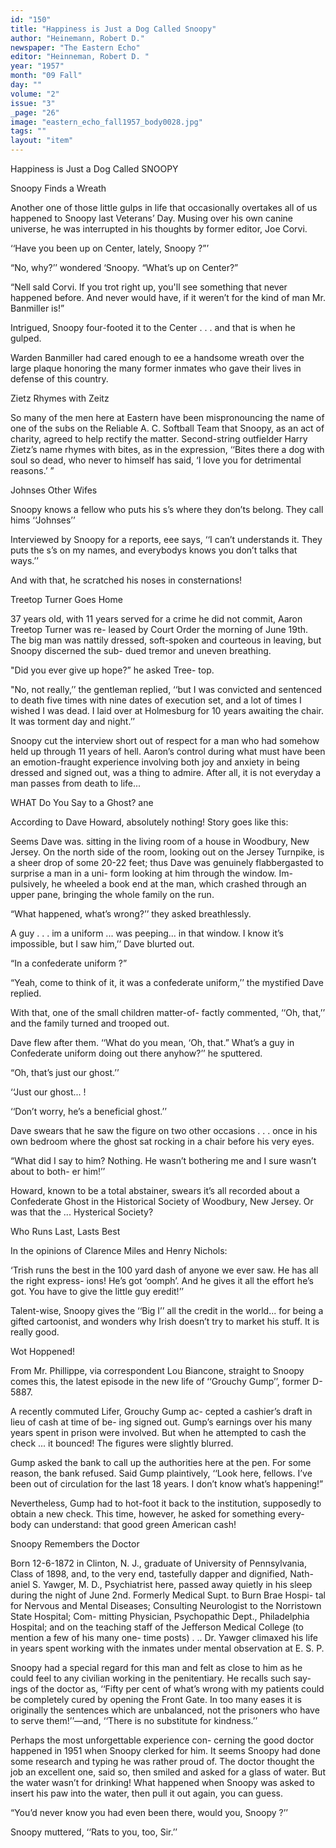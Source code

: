 ```yaml
---
id: "150"
title: "Happiness is Just a Dog Called Snoopy"
author: "Heinemann, Robert D."
newspaper: "The Eastern Echo"
editor: "Heinneman, Robert D. "
year: "1957"
month: "09 Fall"
day: ""
volume: "2"
issue: "3"
_page: "26"
image: "eastern_echo_fall1957_body0028.jpg"
tags: ""
layout: "item"
---
```

Happiness is Just a Dog Called SNOOPY

Snoopy Finds a Wreath

Another one of those little gulps in life that
occasionally overtakes all of us happened to Snoopy
last Veterans’ Day. Musing over his own canine
universe, he was interrupted in his thoughts by
former editor, Joe Corvi.

‘‘Have you been up on Center, lately, Snoopy ?”’

“No, why?’’ wondered ‘Snoopy. “What’s up
on Center?”

“Nell sald Corvi. lf you trot right up,
you'll see something that never happened before.
And never would have, if it weren’t for the kind
of man Mr. Banmiller is!”

Intrigued, Snoopy four-footed it to the Center
. . . and that is when he gulped.

Warden Banmiller had cared enough to ee a
handsome wreath over the large plaque honoring
the many former inmates who gave their lives in
defense of this country.

Zietz Rhymes with Zeitz

So many of the men here at Eastern have been
mispronouncing the name of one of the subs on the
Reliable A. C. Softball Team that Snoopy, as an act
of charity, agreed to help rectify the matter.
Second-string outfielder Harry Zietz’s name rhymes
with bites, as in the expression, ‘‘Bites there a dog
with soul so dead, who never to himself has said,
‘I love you for detrimental reasons.’ ”

Johnses Other Wifes

Snoopy knows a fellow who puts his s’s where
they don’ts belong. They call hims ‘‘Johnses’’

Interviewed by Snoopy for a reports, eee
says, ‘‘I can’t understands it. They puts the s’s on
my names, and everybodys knows you don’t talks
that ways.’’

And with that, he scratched his noses in
consternations!

Treetop Turner Goes Home

37 years old, with 11 years served for a crime
he did not commit, Aaron Treetop Turner was re-
leased by Court Order the morning of June 19th.
The big man was nattily dressed, soft-spoken and
courteous in leaving, but Snoopy discerned the sub-
dued tremor and uneven breathing.

"Did you ever give up hope?” he asked Tree-
top.

"No, not really,’’ the gentleman replied, ‘‘but
I was convicted and sentenced to death five times
with nine dates of execution set, and a lot of times
I wished I was dead. I laid over at Holmesburg
for 10 years awaiting the chair. It was torment day
and night.’’ 

Snoopy cut the interview short out of respect
for a man who had somehow held up through 11
years of hell. Aaron’s control during what must
have been an emotion-fraught experience involving
both joy and anxiety in being dressed and signed out,
was a thing to admire. After all, it is not everyday
a man passes from death to life...

WHAT Do You Say to a Ghost? ane

According to Dave Howard, absolutely nothing!
Story goes like this:

Seems Dave was. sitting in the living room of a
house in Woodbury, New Jersey. On the north side
of the room, looking out on the Jersey Turnpike, is
a sheer drop of some 20-22 feet; thus Dave was
genuinely flabbergasted to surprise a man in a uni-
form looking at him through the window. Im-
pulsively, he wheeled a book end at the man, which
crashed through an upper pane, bringing the whole
family on the run.

“What happened, what’s wrong?’’ they asked
breathlessly.

A guy . . . im a uniform ... was peeping... in
that window. I know it’s impossible, but I saw
him,’’ Dave blurted out.

“In a confederate uniform ?”

“Yeah, come to think of it, it was a confederate
uniform,’’ the mystified Dave replied.

With that, one of the small children matter-of-
factly commented, ‘‘Oh, that,’’ and the family
turned and trooped out.

Dave flew after them. ‘‘What do you mean,
‘Oh, that.” What’s a guy in Confederate uniform
doing out there anyhow?’’ he sputtered.

“Oh, that’s just our ghost.’’

‘‘Just our ghost... !

‘‘Don’t worry, he’s a beneficial ghost.’’

Dave swears that he saw the figure on two other
occasions . . . once in his own bedroom where the
ghost sat rocking in a chair before his very eyes.

“What did I say to him? Nothing. He
wasn’t bothering me and I sure wasn’t about to both-
er him!’’

Howard, known to be a total abstainer, swears
it’s all recorded about a Confederate Ghost in the
Historical Society of Woodbury, New Jersey. Or
was that the ... Hysterical Society?

Who Runs Last, Lasts Best 

In the opinions of Clarence Miles and Henry
Nichols:

‘Trish runs the best in the 100 yard dash of
anyone we ever saw. He has all the right express-
ions! He’s got ‘oomph’. And he gives it all the
effort he’s got. You have to give the little guy
eredit!’’

Talent-wise, Snoopy gives the ‘‘Big I’’ all the
credit in the world... for being a gifted cartoonist,
and wonders why Irish doesn’t try to market his
stuff. It is really good.

Wot Hoppened!

From Mr. Phillippe, via correspondent Lou
Biancone, straight to Snoopy comes this, the latest
episode in the new life of ‘‘Grouchy Gump’’, former
D-5887.

A recently commuted Lifer, Grouchy Gump ac-
cepted a cashier’s draft in lieu of cash at time of be-
ing signed out. Gump’s earnings over his many
years spent in prison were involved. But when he
attempted to cash the check ... it bounced! The
figures were slightly blurred.

Gump asked the bank to call up the authorities
here at the pen. For some reason, the bank refused.
Said Gump plaintively, ‘‘Look here, fellows. I’ve
been out of circulation for the last 18 years. I don’t
know what’s happening!”

Nevertheless, Gump had to hot-foot it back to
the institution, supposedly to obtain a new check.
This time, however, he asked for something every-
body can understand: that good green American
cash!

Snoopy Remembers the Doctor

Born 12-6-1872 in Clinton, N. J., graduate of
University of Pennsylvania, Class of 1898, and, to
the very end, tastefully dapper and dignified, Nath-
aniel S. Yawger, M. D., Psychiatrist here, passed
away quietly in his sleep during the night of June
2nd. Formerly Medical Supt. to Burn Brae Hospi-
tal for Nervous and Mental Diseases; Consulting
Neurologist to the Norristown State Hospital; Com-
mitting Physician, Psychopathic Dept., Philadelphia
Hospital; and on the teaching staff of the Jefferson
Medical College (to mention a few of his many one-
time posts) . .. Dr. Yawger climaxed his life in
years spent working with the inmates under mental
observation at E. S. P.

Snoopy had a special regard for this man and
felt as close to him as he could feel to any civilian
working in the penitentiary. He recalls such say-
ings of the doctor as, ‘‘Fifty per cent of what’s
wrong with my patients could be completely cured
by opening the Front Gate. In too many eases it
is originally the sentences which are unbalanced,
not the prisoners who have to serve them!’’—and,
‘‘There is no substitute for kindness.’’

Perhaps the most unforgettable experience con-
cerning the good doctor happened in 1951 when
Snoopy clerked for him. It seems Snoopy had done
some research and typing he was rather proud of.
The doctor thought the job an excellent one, said so,
then smiled and asked for a glass of water. But the
water wasn’t for drinking! What happened when
Snoopy was asked to insert his paw into the water,
then pull it out again, you can guess.

“You’d never know you had even been there,
would you, Snoopy ?’’

Snoopy muttered, ‘‘Rats to you, too, Sir.’’
